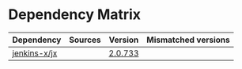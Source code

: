 # Dependency Matrix

Dependency | Sources | Version | Mismatched versions
---------- | ------- | ------- | -------------------
[jenkins-x/jx](https://github.com/jenkins-x/jx.git) |  | [2.0.733](https://github.com/jenkins-x/jx/releases/tag/v2.0.733) | 
